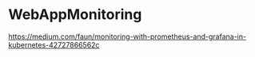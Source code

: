 # WebAppMonitoring
<a href="https://medium.com/faun/monitoring-with-prometheus-and-grafana-in-kubernetes-42727866562c">https://medium.com/faun/monitoring-with-prometheus-and-grafana-in-kubernetes-42727866562c</a>

